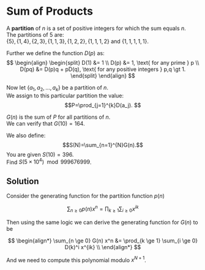 # Sum of Products

A <b>partition</b> of $n$ is a set of positive integers for which the sum equals $n$.<br>
The partitions of 5 are:<br>
$\{5\},\{1,4\},\{2,3\},\{1,1,3\},\{1,2,2\},\{1,1,1,2\}$ and $\{1,1,1,1,1\}$.

Further we define the function $D(p)$ as:<br>
$$
\begin{align}
\begin{split}
D(1) &= 1 \\
D(p) &= 1, \text{ for any prime } p \\
D(pq) &= D(p)q + pD(q), \text{ for any positive integers } p,q \gt 1.
\end{split}
\end{align}
$$

Now let $\{a_1, a_2,\ldots,a_k\}$ be a partition of $n$.<br>
We assign to this particular partition the value:<br> $$P=\prod_{j=1}^{k}D(a_j). $$

$G(n)$ is the sum of $P$ for all partitions of $n$.<br>
We can verify that $G(10) = 164$.

We also define:
$$S(N)=\sum_{n=1}^{N}G(n).$$
You are given $S(10)=396$.<br>
Find $S(5\times 10^4) \mod 999676999$.

## Solution

Consider the generating function for the partition function $p(n)$

$$
\sum_{n \ge 0} p(n) x^n = \prod_{k \ge 1} \sum_{i \ge 0} x^{ik}
$$

Then using the same logic we can derive the generating function for $G(n)$ to be

$$
\begin{align*}
\sum_{n \ge 0} G(n) x^n
&= \prod_{k \ge 1} \sum_{i \ge 0} D(k)^i x^{ik} \\
\end{align*}
$$

And we need to compute this polynomial modulo $x^{N+1}$.
